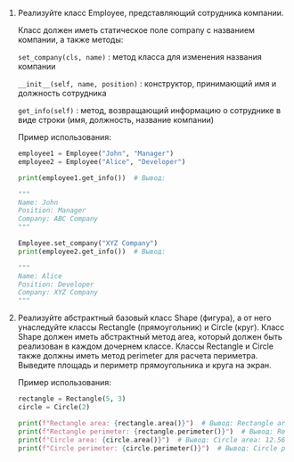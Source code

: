 1. Реализуйте класс Employee, представляющий сотрудника компании. 
    
    Класс должен иметь статическое поле company с названием компании, а также методы:

    ```set_company(cls, name)``` : метод класса для изменения названия компании

    ```__init__(self, name, position)``` : конструктор, принимающий имя и должность сотрудника

    ```get_info(self)``` : метод, возвращающий информацию о сотруднике в виде строки (имя, должность, название компании)

    Пример использования:
    
    ```python 
    employee1 = Employee("John", "Manager")
    employee2 = Employee("Alice", "Developer")
    
    print(employee1.get_info())  # Вывод:
    
    """
    Name: John
    Position: Manager
    Company: ABC Company
    """
    
    Employee.set_company("XYZ Company")
    print(employee2.get_info())  # Вывод:
    
    """
    Name: Alice
    Position: Developer
    Company: XYZ Company
    """
    ```

2. Реализуйте абстрактный базовый класс Shape (фигура), а от него унаследуйте классы Rectangle (прямоугольник) и Circle (круг). Класс Shape должен иметь абстрактный метод area, который должен быть реализован в каждом дочернем классе. Классы Rectangle и Circle также должны иметь метод perimeter для расчета периметра. Выведите площадь и периметр прямоугольника и круга на экран.

   Пример использования:
   
   ```python 
   rectangle = Rectangle(5, 3)
   circle = Circle(2)
   
   print(f"Rectangle area: {rectangle.area()}")  # Вывод: Rectangle area: 15
   print(f"Rectangle perimeter: {rectangle.perimeter()}")  # Вывод: Rectangle perimeter: 16
   print(f"Circle area: {circle.area()}")  # Вывод: Circle area: 12.566370614359172
   print(f"Circle perimeter: {circle.perimeter()}")  # Вывод: Circle perimeter: 12.566370614359172
   ```
